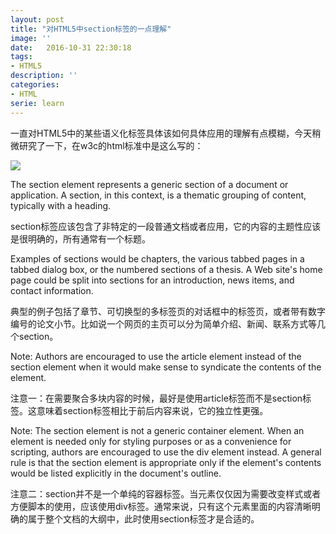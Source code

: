 ```yaml
---
layout: post
title: "对HTML5中section标签的一点理解"
image: ''
date:   2016-10-31 22:30:18
tags:
- HTML5
description: ''
categories:
- HTML
serie: learn
---
```


一直对HTML5中的某些语义化标签具体该如何具体应用的理解有点模糊，今天稍微研究了一下，在w3c的html标准中是这么写的：

<img src="http://res.cloudinary.com/dxmlgmzb7/image/upload/v1477925844/blog/section.png">

The section element represents a   generic section of a document or application. A section, in this   context, is a thematic grouping of content, typically with a   heading.

section标签应该包含了非特定的一段普通文档或者应用，它的内容的主题性应该是很明确的，所有通常有一个标题。

Examples of sections would be chapters, the   various tabbed pages in a tabbed dialog box, or the numbered   sections of a thesis. A Web site's home page could be split into   sections for an introduction, news items, and contact   information.

典型的例子包括了章节、可切换型的多标签页的对话框中的标签页，或者带有数字编号的论文小节。比如说一个网页的主页可以分为简单介绍、新闻、联系方式等几个section。

Note: Authors are encouraged to use the   article element instead of the section   element when it would make sense to syndicate the contents of the   element.

注意一：在需要聚合多块内容的时候，最好是使用article标签而不是section标签。这意味着section标签相比于前后内容来说，它的独立性更强。

Note: The section   element is not a generic container element. When an element is   needed only for styling purposes or as a convenience for scripting,   authors are encouraged to use the div element instead.   A general rule is that the section element is   appropriate only if the element's contents would be listed   explicitly in the document's outline.

注意二：section并不是一个单纯的容器标签。当元素仅仅因为需要改变样式或者方便脚本的使用，应该使用div标签。通常来说，只有这个元素里面的内容清晰明确的属于整个文档的大纲中，此时使用section标签才是合适的。